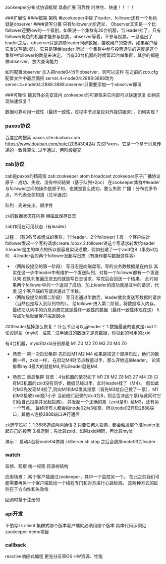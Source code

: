 zookeeper分布式协调框架  具备扩展 可靠性 时序性、快速！！！！

###扩展性
####框架 架构
再zookeeper中除了leader、follower还有一个角色就是observer
####读写分离
只有follower才能选举，
Observer其实是一个比follower还要low的一个级别，如果说一个集群有30台机器，当
leader挂了，只有follower角色的机器才能参与投票，observer等着，不参与投票。一旦选出了
leader之后，observer只是追随leader同步数据，接收用户的查询，如果客户给它发送写请求时，它只是转给leader
所以一个集群中参与投票选举的速度是这个集群中follower的数量来决定。
当有30台机器的时候留25台做集群，其余的都是做observer，放大查询能力

如何配置observer
加入把node04当作observer，则可以这样
在之前的zoo.cfg配置文件中最后面把
server.4=node04:2888:3888改为
server.4=node04:2888:3888:observer只需要添加一个observer即可

###可靠性
攘其外必先安其内
zookeeper的可靠性来它内部可以快速恢复
如何实现快速恢复？


数据可靠可用一致性（最终一致性，过程中节点是否对外提供服务），如何实现？



### paxos协议
百度定向搜索
paxos site:douban.com
https://www.douban.com/note/208430424/
先说Paxos，它是一个基于消息传递的一致性算法.
过半通过，两阶段提交


### zab协议
zab是paxos的精简版
zab:zookeeper atom broadcast zookeeper原子广播协议
原子：成功、失败、没有中间结果（基于队列+2pc）
     在zookeeper集群中leader与follower之间的操作是原子的，也就是要么成功，要么失败
广播：分布式多节点，不代表全部知道（过半通过）

队列：先进先出、顺序性

zk的数据状态在内存
用磁盘保存日志

zab作用在可用状态（有leader）


过程：
(有3各节点组成的集群，1个leader、2个follower)
1.有一个客户端对follower发起一个写的请求create /ooxx
2.follower讲这个写请求转发给leader
3.leader是主的单点的所以很容易实现递增，假如创建了一个zxid位8（事务id为8）
4.leader会对两个follower发起写日志（有操作要写数据这件事）
  * （两阶段提交的第一阶段）
      写日志是向磁盘写。写的业务数数据是在内存
      其实在这一步中leader中有维护一个发送队列，对每一个follower都有一个发送队列
       在队列里面压进去的就是写日志请求，写完后会回送一个结果。
      此时如果两个follower中的一个返回了成功，加上leader的成功就是过半的请求，代表
      这个客户端的写请求通过了半数。
   * （两阶段提交的第二阶段）
   写日志通过半数后，leader就会发送写数据的请求（当然也是写入到队列中的），
   给follower进入第二阶段，将数据写入内存。
   最终把队列中的消息消费完就是最终一致性的数据（最终一致性体现在这）
5.写成功后就给客户端返回ok

###leader挂掉怎么恢复？
什么节点可以当leader？
1.数据最全的也就是zxid
2.论资排辈（myid）
注意：过半通过的数据才是真数据，你见到的可用的zxid

有4台机器，myid和zxid分别都是
M1 Z0
M2 Z0
M3 Z0
M4 Z0

* 场景一 第一次启动集群
 先启动M1 M2 M4
 如果是按这个顺序启动，他们的数据一样，zxid一样，
 在启动M4时节点数量过半，那么开始选举leader。
 论资排辈myid最大的就是M4,所以leader就是M4

* 场景二 重启集群
背景：4台机器的情况如下
M1 Z8
M2 Z8
M3 Z7
M4 Z8
只有M3机器的zxid没有同步，数据已经过半，此时leader挂了（M4）。
假如此时M3先发现M4挂了,则向M1和M2发其投票（首先M3给自己投了一票），M1和M2接收zxid是7小于
当前他们记录的zxid为8，则会否决这个票(与此同时它们给自己投票并发起投票)，
并发起一个正确的票（zxid是8）给M3，还有另一个节点。
最终所有人都会投node02为3张票，所以node02开启2888端口，其他人连接2888端口进行通信

zk选举过程：
1.3888造成两两通信
2.只要任何人投票，都会触发那个准leader发起自己的投票
3.推选制：先比较zxid，如果zxid相同，再比较myid

演示：
启动4台将node04停调
zkServer.sh stop
之后会选择node03为leader


### watch
监控、观察
统一视图
目录树结构

应用场景：
两个客户端通过zookeeper，其中一个监控另一个。
在此之前我们可能需要再另一个客户端启动一个线程专门和对方进行心跳检测。
这两种方式的区别在于方向性和失效性

回调时基于注册的

### api开发
不怕写zk client
集群式哪个版本客户端就必须用哪个版本
具体代码示例见zookeeper-demo项目


### callback
reactive响应式编程
更充分压窄OS HW资源、性能